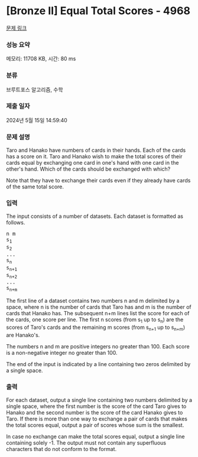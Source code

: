 # [Bronze II] Equal Total Scores - 4968 

[문제 링크](https://www.acmicpc.net/problem/4968) 

### 성능 요약

메모리: 11708 KB, 시간: 80 ms

### 분류

브루트포스 알고리즘, 수학

### 제출 일자

2024년 5월 15일 14:59:40

### 문제 설명

<p>Taro and Hanako have numbers of cards in their hands. Each of the cards has a score on it. Taro and Hanako wish to make the total scores of their cards equal by exchanging one card in one's hand with one card in the other's hand. Which of the cards should be exchanged with which?</p>

<p>Note that they have to exchange their cards even if they already have cards of the same total score.</p>

### 입력 

 <p>The input consists of a number of datasets. Each dataset is formatted as follows.</p>

<pre>n m
s<sub>1</sub>
s<sub>2</sub>
...
s<sub>n</sub>
s<sub>n+1</sub>
s<sub>n+2</sub>
...
s<sub>n+m</sub></pre>

<p>The first line of a dataset contains two numbers n and m delimited by a space, where n is the number of cards that Taro has and m is the number of cards that Hanako has. The subsequent n+m lines list the score for each of the cards, one score per line. The first n scores (from s<sub>1</sub> up to s<sub>n</sub>) are the scores of Taro's cards and the remaining m scores (from s<sub>n+1</sub> up to s<sub>n+m</sub>) are Hanako's.</p>

<p>The numbers n and m are positive integers no greater than 100. Each score is a non-negative integer no greater than 100.</p>

<p>The end of the input is indicated by a line containing two zeros delimited by a single space.</p>

### 출력 

 <p>For each dataset, output a single line containing two numbers delimited by a single space, where the first number is the score of the card Taro gives to Hanako and the second number is the score of the card Hanako gives to Taro. If there is more than one way to exchange a pair of cards that makes the total scores equal, output a pair of scores whose sum is the smallest.</p>

<p>In case no exchange can make the total scores equal, output a single line containing solely -1. The output must not contain any superfluous characters that do not conform to the format.</p>


